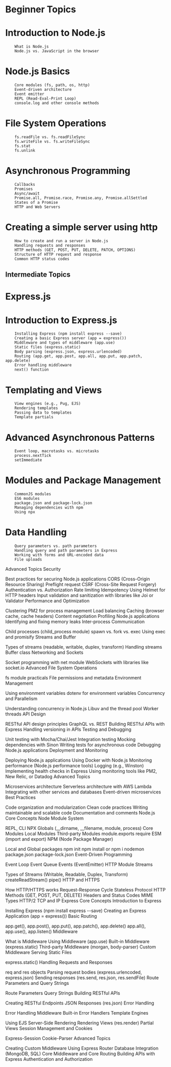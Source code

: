# Beginner Topics
# Introduction to Node.js

        What is Node.js
        Node.js vs. JavaScript in the browser
        
# Node.js Basics

        Core modules (fs, path, os, http)
        Event-driven architecture
        Event emitter
        REPL (Read-Eval-Print Loop)
        console.log and other console methods
# File System Operations

        fs.readFile vs. fs.readFileSync
        fs.writeFile vs. fs.writeFileSync
        fs.stat
        fs.unlink
# Asynchronous Programming

        Callbacks
        Promises
        Async/await
        Promise.all, Promise.race, Promise.any, Promise.allSettled
        States of a Promise
        HTTP and Web Servers

# Creating a simple server using http
        How to create and run a server in Node.js
        Handling requests and responses
        HTTP methods (GET, POST, PUT, DELETE, PATCH, OPTIONS)
        Structure of HTTP request and response
        Common HTTP status codes
## Intermediate Topics
# Express.js

# Introduction to Express.js
        Installing Express (npm install express --save)
        Creating a basic Express server (app = express())
        Middleware and types of middleware (app.use)
        Static files (express.static)
        Body parsing (express.json, express.urlencoded)
        Routing (app.get, app.post, app.all, app.put, app.patch, app.delete)
        Error handling middleware
        next() function
# Templating and Views

        View engines (e.g., Pug, EJS)
        Rendering templates
        Passing data to templates
        Template partials
# Advanced Asynchronous Patterns

        Event loop, macrotasks vs. microtasks
        process.nextTick
        setImmediate
# Modules and Package Management

        CommonJS modules
        ES6 modules
        package.json and package-lock.json
        Managing dependencies with npm
        Using npx
# Data Handling

        Query parameters vs. path parameters
        Handling query and path parameters in Express
        Working with forms and URL-encoded data
        File uploads
Advanced Topics
Security

Best practices for securing Node.js applications
CORS (Cross-Origin Resource Sharing)
Preflight request
CSRF (Cross-Site Request Forgery)
Authentication vs. Authorization
Rate limiting
Idempotency
Using Helmet for HTTP headers
Input validation and sanitization with libraries like Joi or Validator
Performance and Optimization

Clustering
PM2 for process management
Load balancing
Caching (browser cache, cache headers)
Content negotiation
Profiling Node.js applications
Identifying and fixing memory leaks
Inter-process Communication

Child processes (child_process module)
spawn vs. fork vs. exec
Using exec and promisify
Streams and Buffer

Types of streams (readable, writable, duplex, transform)
Handling streams
Buffer class
Networking and Sockets

Socket programming with net module
WebSockets with libraries like socket.io
Advanced File System Operations

fs module practicals
File permissions and metadata
Environment Management

Using environment variables
dotenv for environment variables
Concurrency and Parallelism

Understanding concurrency in Node.js
Libuv and the thread pool
Worker threads
API Design

RESTful API design principles
GraphQL vs. REST
Building RESTful APIs with Express
Handling versioning in APIs
Testing and Debugging

Unit testing with Mocha/Chai/Jest
Integration testing
Mocking dependencies with Sinon
Writing tests for asynchronous code
Debugging Node.js applications
Deployment and Monitoring

Deploying Node.js applications
Using Docker with Node.js
Monitoring performance (Node.js performance tools)
Logging (e.g., Winston)
Implementing health checks in Express
Using monitoring tools like PM2, New Relic, or Datadog
Advanced Topics

Microservices architecture
Serverless architecture with AWS Lambda
Integrating with other services and databases
Event-driven microservices
Best Practices

Code organization and modularization
Clean code practices
Writing maintainable and scalable code
Documentation and comments
Node.js Core Concepts
Node Module System

REPL, CLI
NPX
Globals (__dirname, __filename, module, process)
Core Modules
Local Modules
Third-party Modules
module.exports
require
ESM (import and export)
NPM (Node Package Manager)

Local and Global packages
npm init
npm install or npm i
nodemon
package.json
package-lock.json
Event-Driven Programming

Event Loop
Event Queue
Events (EventEmitter)
HTTP Module
Streams

Types of Streams (Writable, Readable, Duplex, Transform)
createReadStream()
pipe()
HTTP and HTTPS

How HTTP/HTTPS works
Request-Response Cycle
Stateless Protocol
HTTP Methods (GET, POST, PUT, DELETE)
Headers and Status Codes
MIME Types
HTTP/2
TCP and IP
Express Core Concepts
Introduction to Express

Installing Express (npm install express --save)
Creating an Express Application (app = express())
Basic Routing

app.get(), app.post(), app.put(), app.patch(), app.delete()
app.all(), app.use(), app.listen()
Middleware

What is Middleware
Using Middleware (app.use)
Built-in Middleware (express.static)
Third-party Middleware (morgan, body-parser)
Custom Middleware
Serving Static Files

express.static()
Handling Requests and Responses

req and res objects
Parsing request bodies (express.urlencoded, express.json)
Sending responses (res.send, res.json, res.sendFile)
Route Parameters and Query Strings

Route Parameters
Query Strings
Building RESTful APIs

Creating RESTful Endpoints
JSON Responses (res.json)
Error Handling

Error Handling Middleware
Built-in Error Handlers
Template Engines

Using EJS
Server-Side Rendering
Rendering Views (res.render)
Partial Views
Session Management and Cookies

Express-Session
Cookie-Parser
Advanced Topics

Creating Custom Middleware
Using Express Router
Database Integration (MongoDB, SQL)
Core Middleware and Core Routing
Building APIs with Express
Authentication and Authorization